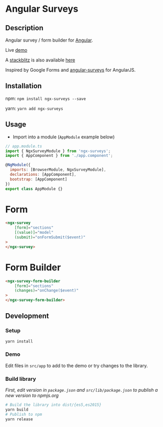 # Angular Surveys

## Description

Angular survey / form builder for [Angular](https://angular.io).

Live [demo](https://vlasovilya.github.io/ngx-surveys/demo/)

A [stackblitz](https://stackblitz.com) is also available [here](https://stackblitz.com/edit/ngx-surveys)

Inspired by Google Forms and [angular-surveys](https://github.com/mwasiluk/angular-surveys) for AngularJS.

## Installation

npm: `npm install ngx-surveys --save`

yarn: `yarn add ngx-surveys`

## Usage

- Import into a module (`AppModule` example below)

```javascript
// app.module.ts
import { NgxSurveyModule } from 'ngx-surveys';
import { AppComponent } from './app.component';

@NgModule({
  imports: [BrowserModule, NgxSurveyModule],
  declarations: [AppComponent],
  bootstrap: [AppComponent]
})
export class AppModule {}
```

# Form

```html
<ngx-survey
    [form]="sections"
    [(value)]="model"
    (submit)="onFormSubmit($event)"
>
</ngx-survey>

```

# Form Builder

```html
<ngx-survey-form-builder
    [form]="sections"
    (changes)="onChange($event)"
>
</ngx-survey-form-builder>

```

## Development

### Setup

```sh
yarn install
```

### Demo

Edit files in `src/app` to add to the demo or try changes to the library.

### Build library

*First, edit version in `package.json` and `src/lib/package.json` to publish a new version to npmjs.org*

```sh
# Build the library into dist/{es5,es2015}
yarn build
# Publish to npm
yarn release
```
